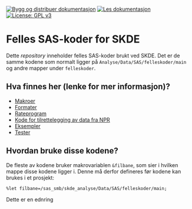 [![Bygg og distribuer dokumentasjon](https://github.com/SKDE-Analyse/sas_codes/actions/workflows/create_doc.yml/badge.svg)](https://github.com/SKDE-Analyse/sas_codes/actions/workflows/create_doc.yml)
[![Les dokumentasjon](https://img.shields.io/badge/Dokumentasjon--grey.svg)](https://skde-analyse.github.io/sas_codes)
[![License: GPL v3](https://img.shields.io/badge/License-GPLv3-blue.svg)](https://github.com/SKDE-Analyse/sas_codes/blob/main/LICENSE)

# Felles SAS-koder for SKDE

Dette *repository* inneholder felles SAS-koder brukt ved SKDE. Det er de samme kodene som normalt ligger på `Analyse/Data/SAS/felleskoder/main` og andre mapper under `felleskoder`.

## Hva finnes her (lenke for mer informasjon)?

- [Makroer](https://skde-analyse.github.io/sas_codes/makroer_doc)
- [Formater](https://skde-analyse.github.io/sas_codes/formater_doc)
- [Rateprogram](https://skde-analyse.github.io/sas_codes/rateprogram_doc)
- [Kode for tilrettelegging av data fra NPR](https://skde-analyse.github.io/sas_codes/tilrettelegging_doc)
- [Eksempler](https://skde-analyse.github.io/sas_codes/eksempler_doc)
- [Tester](https://skde-analyse.github.io/sas_codes/testing)

## Hvordan bruke disse kodene?

De fleste av kodene bruker makrovariablen `&filbane`, som sier i hvilken mappe disse kodene ligger i. Denne må derfor defineres før kodene kan brukes i et prosjekt:

```sas
%let filbane=/sas_smb/skde_analyse/Data/SAS/felleskoder/main;
```

Dette er en ednring